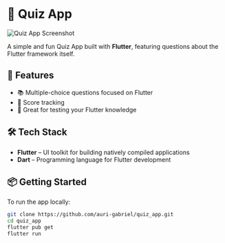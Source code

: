 # 📱 Quiz App

![Quiz App Screenshot](https://github.com/user-attachments/assets/9031dc89-263e-4bd8-8da9-d3ce1378331a)

A simple and fun Quiz App built with **Flutter**, featuring questions about the Flutter framework itself.

## 🚀 Features

- 📚 Multiple-choice questions focused on Flutter
- 💯 Score tracking
- 🧪 Great for testing your Flutter knowledge

## 🛠️ Tech Stack

- **Flutter** – UI toolkit for building natively compiled applications
- **Dart** – Programming language for Flutter development

## 📦 Getting Started

To run the app locally:

```bash
git clone https://github.com/auri-gabriel/quiz_app.git
cd quiz_app
flutter pub get
flutter run
